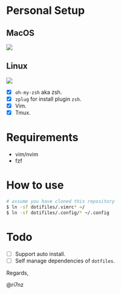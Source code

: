 # Personal Setup 
<p align="center">
    <h2> MacOS </h2>
    <a href="#">
        <img src="https://github.com/ri7nz/.dotifiles/blob/master/sample-mac.png"/>
    </a>
</p>

<p align="center">
    <h2> Linux </h2>
    <a href="#">
        <img src="https://github.com/ri7nz/.dotifiles/blob/master/sample-linux.jpg"/>
    </a>
</p>

- [x] `oh-my-zsh` aka zsh.
- [x] `zplug` for install plugin `zsh`.
- [x] Vim.
- [x] Tmux.

# Requirements
- vim/nvim
- fzf

# How to use
```bash
# assume you have cloned this repository
$ ln -sf dotifiles/.vimrc* ~/ 
$ ln -sf dotifiles/.config/* ~/.config
```

# Todo
- [ ] Support auto install.
- [ ] Self manage dependencies of `dotfiles`.

Regards,

@ri7nz
